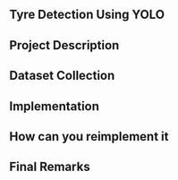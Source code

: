 ## Tyre Detection Using YOLO
## Project Description
## Dataset Collection
## Implementation
## How can you reimplement it
## Final Remarks


